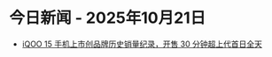 # 今日新闻 - 2025年10月21日
- [iQOO 15 手机上市创品牌历史销量纪录，开售 30 分钟超上代首日全天](https://www.ithome.com/0/890/969.htm)
